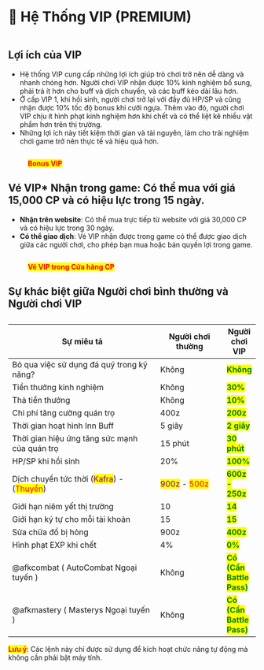 # 👑 Hệ Thống VIP (PREMIUM)

<figure><img src="../.gitbook/assets/image (143).png" alt=""><figcaption></figcaption></figure>

## **Lợi ích của VIP**

* Hệ thống VIP cung cấp những lợi ích giúp trò chơi trở nên dễ dàng và nhanh chóng hơn. Người chơi VIP nhận được 10% kinh nghiệm bổ sung, phải trả ít hơn cho buff và dịch chuyển, và các buff kéo dài lâu hơn.
* Ở cấp VIP 1, khi hồi sinh, người chơi trở lại với đầy đủ HP/SP và cũng nhận được 10% tốc độ bonus khi cưỡi ngựa. Thêm vào đó, người chơi VIP chịu ít hình phạt kinh nghiệm hơn khi chết và có thể liệt kê nhiều vật phẩm hơn trên thị trường.
* Những lợi ích này tiết kiệm thời gian và tài nguyên, làm cho trải nghiệm chơi game trở nên thực tế và hiệu quả hơn.

<figure><img src="../.gitbook/assets/vvv.png" alt=""><figcaption><p><mark style="color:red;"><strong>Bonus VIP</strong></mark></p></figcaption></figure>

## Vé VIP\* **Nhận trong game**: Có thể mua với giá 15,000 CP và có hiệu lực trong 15 ngày.

* **Nhận trên website**: Có thể mua trực tiếp từ website với giá 30,000 CP và có hiệu lực trong 30 ngày.
* **Có thể giao dịch**: Vé VIP nhận được trong game có thể được giao dịch giữa các người chơi, cho phép bạn mua hoặc bán quyền lợi trong game.

<figure><img src="../.gitbook/assets/1v1.png" alt=""><figcaption><p><mark style="color:red;"><strong>Vé VIP trong Cửa hàng CP</strong></mark></p></figcaption></figure>

## Sự khác biệt giữa Người chơi bình thường và Người chơi VIP

##

<table><thead><tr><th width="390">Sự miêu tả</th><th width="155">Người chơi thường</th><th>Người chơi VIP</th></tr></thead><tbody><tr><td>Bỏ qua việc sử dụng đá quý trong kỹ năng?</td><td>Không</td><td><mark style="color:green;"><strong>Không</strong></mark></td></tr><tr><td>Tiền thưởng kinh nghiệm</td><td>Không</td><td><mark style="color:green;"><strong>30%</strong></mark></td></tr><tr><td>Thả tiền thưởng</td><td>Không</td><td><mark style="color:green;"><strong>10%</strong></mark></td></tr><tr><td>Chi phí tăng cường quán trọ</td><td>400z</td><td><mark style="color:green;"><strong>200z</strong></mark></td></tr><tr><td>Thời gian hoạt hình Inn Buff</td><td>5 giây</td><td><mark style="color:green;"><strong>2 giây</strong></mark></td></tr><tr><td>Thời gian hiệu ứng tăng sức mạnh của quán trọ</td><td>15 phút </td><td><mark style="color:green;"><strong>30 phút</strong></mark> </td></tr><tr><td>HP/SP khi hồi sinh</td><td>20%</td><td><mark style="color:green;"><strong>100%</strong></mark></td></tr><tr><td>Dịch chuyển tức thời (<mark style="color:purple;">Kafra</mark>) - (<mark style="color:red;">Thuyền</mark>)</td><td><mark style="color:purple;">900z</mark> - <mark style="color:red;">500z</mark></td><td><mark style="color:green;"><strong>600z - 250z</strong></mark></td></tr><tr><td>Giới hạn niêm yết thị trường</td><td>10</td><td><mark style="color:green;"><strong>14</strong></mark></td></tr><tr><td>Giới hạn ký tự cho mỗi tài khoản</td><td>15</td><td><mark style="color:green;"><strong>15</strong></mark></td></tr><tr><td>Sửa chữa đồ bị hỏng</td><td>900z</td><td><mark style="color:green;"><strong>400z</strong></mark></td></tr><tr><td>Hình phạt EXP khi chết</td><td>4%</td><td><mark style="color:green;"><strong>0%</strong></mark></td></tr><tr><td>@afkcombat ( AutoCombat Ngoại tuyến )</td><td>Không</td><td><mark style="color:green;"><strong>Có (Cần Battle Pass)</strong></mark></td></tr><tr><td>@afkmastery ( Masterys Ngoại tuyến )</td><td>Không</td><td><mark style="color:green;"><strong>Có (Cần Battle Pass)</strong></mark></td></tr></tbody></table>

<mark style="color:red;">**Lưu ý**</mark>: Các lệnh này chỉ được sử dụng để kích hoạt chức năng tự động mà không cần phải bật máy tính.
